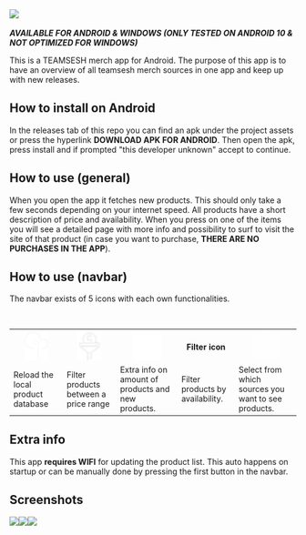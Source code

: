 <img style="width:1200px; heigth: auto;" src="https://user-images.githubusercontent.com/61182641/193821191-79699a7c-c229-45f3-9977-70366c959379.gif">
<p><i><b>AVAILABLE FOR ANDROID & WINDOWS (ONLY TESTED ON ANDROID 10 & NOT OPTIMIZED FOR WINDOWS)</b></i></p>
This is a TEAMSESH merch app for Android.
The purpose of this app is to have an overview of all teamsesh merch sources in one app and keep up with new releases.
<h2>How to install on Android</h2>
In the releases tab of this repo you can find an apk under the project assets or press the hyperlink <b>DOWNLOAD APK FOR ANDROID</b>. Then open the apk, press install and if prompted "this developer unknown" accept to continue.
<h2>How to use (general)</h2>
When you open the app it fetches new products. This should only take a few seconds depending on your internet speed. All products have a short description of price and availability. When you press on one of the items you will see a detailed page with more info and possibility to surf to visit the site of that product (in case you want to purchase, <b>THERE ARE NO PURCHASES IN THE APP</b>).
<h2>How to use (navbar)</h2>
<p>The navbar exists of 5 icons with each own functionalities.</p></br>
 <table>
  <tr>
    <th><img style="height:50px; width:auto;" src="https://raw.githubusercontent.com/toonvank/TeamSeshMerchAppMaui/merchapp_lastworking/TeamSeshMerchAppMaui/Resources/Images/fetch.png?token=GHSAT0AAAAAABZQ3GIMCXUENKE3X4JFKAG6Y2MBYLA"></th>
    <th><img style="height:50px; width:auto;" src="https://raw.githubusercontent.com/toonvank/TeamSeshMerchAppMaui/merchapp_lastworking/TeamSeshMerchAppMaui/Resources/Images/moneyfilter.png?token=GHSAT0AAAAAABZQ3GIMCHBMW3ZIPYSJRVKIY2MB2IQ"></th>
    <th><img style="height:50px; width:auto;" src="https://raw.githubusercontent.com/toonvank/TeamSeshMerchAppMaui/merchapp_lastworking/TeamSeshMerchAppMaui/Resources/Images/bag.png?token=GHSAT0AAAAAABZQ3GIMM6XHXSRTD65KIXHSY2MB3MA"></th>
    <th>Filter icon</th>
    <th><img style="height:50px; width:auto;" src="https://raw.githubusercontent.com/toonvank/TeamSeshMerchAppMaui/merchapp_lastworking/TeamSeshMerchAppMaui/Resources/Images/src.png?token=GHSAT0AAAAAABZQ3GIMR5EBLUFFOO5GAVFAY2MB3VQ"></th>
  </tr>
  <tr>
    <td>Reload the local product database</td>
    <td>Filter products between a price range</td>
    <td>Extra info on amount of products and new products.</td>
    <td>Filter products by availability.</td>
    <td>Select from which sources you want to see products.</td>
  </tr>
</table> 
<h2>Extra info</h2>
This app <b>requires WIFI</b> for updating the product list. This auto happens on startup or can be manually done by pressing the first button in the navbar. 
<h2>Screenshots</h2>
<div style="display: flex;">
 <img style="height:600px; width:auto;" src="https://user-images.githubusercontent.com/61182641/193816901-bf93a45c-f53e-49e8-bc3d-39a8f23f5d47.PNG">
<img style="height:600px; width:auto;" src="https://user-images.githubusercontent.com/61182641/193816907-c8662775-91b4-4320-94fc-b68bc503c2fd.jpg">
<img style="height:600px; width:auto;" src="https://user-images.githubusercontent.com/61182641/193816918-f12730bc-9954-4d0b-a444-192358032e4c.jpg">
</div>
